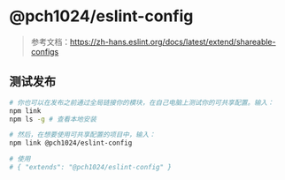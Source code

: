 # @pch1024/eslint-config

> 参考文档：https://zh-hans.eslint.org/docs/latest/extend/shareable-configs

## 测试发布

```bash
# 你也可以在发布之前通过全局链接你的模块，在自己电脑上测试你的可共享配置。输入：
npm link
npm ls -g # 查看本地安装

# 然后，在想要使用可共享配置的项目中，输入：
npm link @pch1024/eslint-config

# 使用
# { "extends": "@pch1024/eslint-config" }
```
